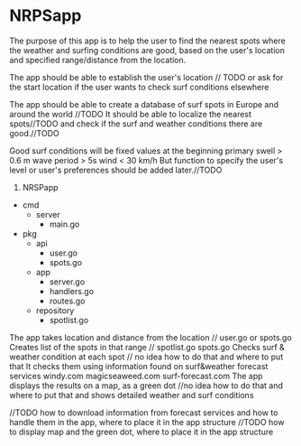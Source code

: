 # NRPSapp

The purpose of this app is to help the user to find the nearest spots
where the weather and surfing conditions are good,
based on the user's location and specified range/distance from the location.

The app should be able to establish the user's location // TODO
or ask for the start location if the user wants to check surf conditions elsewhere

The app should be able to create a database of surf spots in Europe and around the world //TODO
It should be able to localize the nearest spots//TODO
and check if the surf and weather conditions there are good.//TODO

Good surf conditions will be fixed values at the beginning
primary swell > 0.6 m 
wave period > 5s
wind < 30 km/h
But function to specify the user's level 
or user's preferences should be added later.//TODO

1. NRSPapp
 - cmd
   - server
     - main.go
 - pkg
   - api
     - user.go
     - spots.go
   - app
     - server.go
     - handlers.go
     - routes.go
   - repository
     - spotlist.go


The app takes location and distance from the location		 // user.go or spots.go
Creates list of the spots in that range				// spotlist.go spots.go
Checks surf & weather condition at each spot 		       // no idea how to do that and where to put that
It checks them using information found on surf&weather forecast services
windy.com
magicseaweed.com 
surf-forecast.com
The app displays the results on a map, as a green dot	//no idea how to do that and where to put that
and  shows detailed weather and surf conditions



//TODO how to download information from forecast services and how to handle them in the app, where to place it in the app structure
//TODO how to display map and the green dot, where to place it in the app structure



